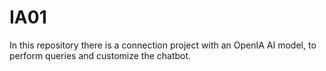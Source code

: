 # IA01
In this repository there is a connection project with an OpenIA AI model, to perform queries and customize the chatbot.
